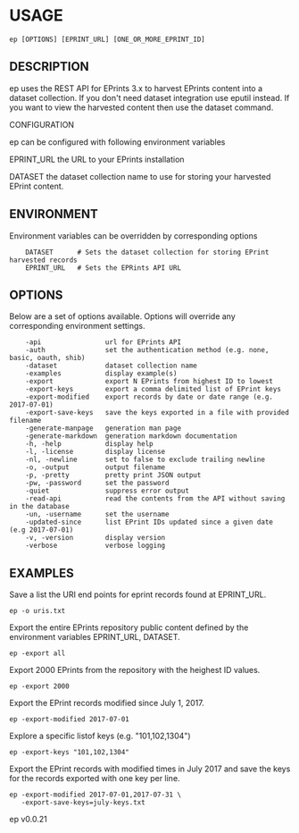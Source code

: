 
# USAGE

	ep [OPTIONS] [EPRINT_URL] [ONE_OR_MORE_EPRINT_ID]

## DESCRIPTION


ep uses the REST API for EPrints 3.x to harvest EPrints content into
a dataset collection. If you don't need dataset integration use eputil 
instead. If you want to view  the harvested content then use the
dataset command.

CONFIGURATION

ep can be configured with following environment variables

EPRINT_URL the URL to your EPrints installation

DATASET the dataset collection name to use for storing your harvested EPrint content.


## ENVIRONMENT

Environment variables can be overridden by corresponding options

```
    DATASET      # Sets the dataset collection for storing EPrint harvested records
    EPRINT_URL   # Sets the EPRints API URL
```

## OPTIONS

Below are a set of options available. Options will override any corresponding environment settings.

```
    -api                url for EPrints API
    -auth               set the authentication method (e.g. none, basic, oauth, shib)
    -dataset            dataset collection name
    -examples           display example(s)
    -export             export N EPrints from highest ID to lowest
    -export-keys        export a comma delimited list of EPrint keys
    -export-modified    export records by date or date range (e.g. 2017-07-01)
    -export-save-keys   save the keys exported in a file with provided filename
    -generate-manpage   generation man page
    -generate-markdown  generation markdown documentation
    -h, -help           display help
    -l, -license        display license
    -nl, -newline       set to false to exclude trailing newline
    -o, -output         output filename
    -p, -pretty         pretty print JSON output
    -pw, -password      set the password
    -quiet              suppress error output
    -read-api           read the contents from the API without saving in the database
    -un, -username      set the username
    -updated-since      list EPrint IDs updated since a given date (e.g 2017-07-01)
    -v, -version        display version
    -verbose            verbose logging
```


## EXAMPLES


Save a list the URI end points for eprint records found at EPRINT_URL.

	ep -o uris.txt

Export the entire EPrints repository public content defined by the
environment variables EPRINT_URL, DATASET.

    ep -export all

Export 2000 EPrints from the repository with the heighest ID values.

    ep -export 2000

Export the EPrint records modified since July 1, 2017.

    ep -export-modified 2017-07-01

Explore a specific listof keys (e.g. "101,102,1304")

	ep -export-keys "101,102,1304"

Export the EPrint records with modified times in July 2017 and
save the keys for the records exported with one key per line. 

    ep -export-modified 2017-07-01,2017-07-31 \
       -export-save-keys=july-keys.txt 


ep v0.0.21
